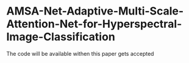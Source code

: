 # AMSA-Net-Adaptive-Multi-Scale-Attention-Net-for-Hyperspectral-Image-Classification

The code will be available withen this paper gets accepted
